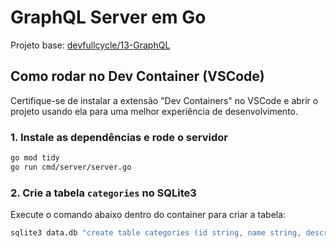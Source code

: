 # GraphQL Server em Go

Projeto base: [devfullcycle/13-GraphQL](https://github.com/devfullcycle/13-GraphQL)

## Como rodar no Dev Container (VSCode)

Certifique-se de instalar a extensão "Dev Containers" no VSCode e abrir o projeto usando ela para uma melhor experiência de desenvolvimento.

### 1. Instale as dependências e rode o servidor

```sh
go mod tidy
go run cmd/server/server.go
```

### 2. Crie a tabela `categories` no SQLite3

Execute o comando abaixo dentro do container para criar a tabela:

```sh
sqlite3 data.db "create table categories (id string, name string, description string);"
```
